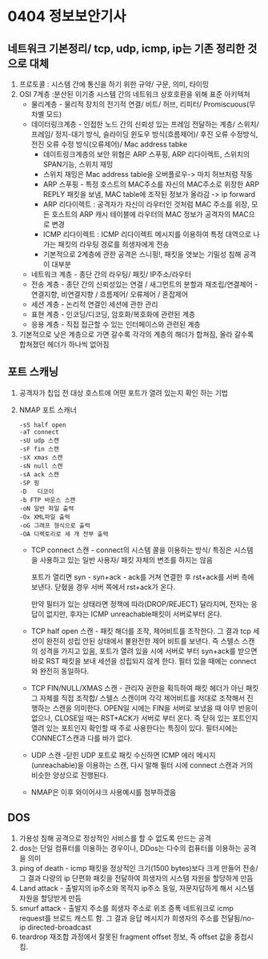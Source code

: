# 0404 정보보안기사



## 네트워크 기본정리/ tcp, udp, icmp, ip는 기존 정리한 것으로 대체



1. 프로토콜 : 시스템 간에 통신을 하기 위한 규약/ 구문, 의미, 타이밍
2. OSI 7계층 :분산된 이기종 시스템 간의 네트워크 상호호환을 위해 표준 아키텍처
   - 물리계층 - 물리적 장치의 전기적 연결/ 비트/ 허브, 리피터/ Promiscuous(무차별 모드)
   - 데이터링크계층 - 인접한 노드 간의 신뢰성 있는 프레임 전달하는 계층/ 스위치/ 프레임/ 정지-대기 방식, 슬라이딩 윈도우 방식(흐름제어)/ 후진 오류 수정방식, 전진 오류 수정 방식(오류제어)/ Mac address tabke
     - 데이트링크계층의 보안 위협은 ARP 스푸핑, ARP 리다이렉트, 스위치의 SPAN기능, 스위치 재밍
     - 스위치 재밍은 Mac address table을 오버플로우-> 마치 허브처럼 작동
     - ARP 스푸핑 - 특정 호스트의 MAC주소를 자신의 MAC주소로 위장한 ARP REPLY 패킷을 보냄, MAC table에 조작된 정보가 올라감 -> ip forward
     - ARP 리다이렉트 : 공격자가 자신이 라우터인 것처럼 MAC 주소를 위장, 모든 호스트의 ARP 캐시 테이블에 라우터의 MAC 정보가 공격자의 MAC으로 변경
     - ICMP 리다이렉트 : ICMP 리다이렉트 메시지를 이용하여 특정 대역으로 나가는 패킷의 라우팅 경로를 희생자에게 전송
     - 기본적으로 2계층에 관한 공격은 스니핑!, 패킷을 엿보는 기밀성 침해 공격이 대부분
   - 네트워크 계층 - 종단 간의 라우팅/ 패킷/ IP주소/라우터
   - 전송 계층 - 종단 간의 신뢰성있는 연결 / 새그먼트의 분할과 재조립/연결제어 - 연결지향, 비연결지향 / 흐름제어/ 오류제어 / 혼잡제어
   - 세션 계층 - 논리적 연결인 세션에 관한 관리
   - 표현 계층 - 인코딩/디코딩, 암호화/복호화에 관련된 계층
   - 응용 계층 - 직접 접근할 수 있는 인터페이스와 관련된 계층
3. 기본적으로 낮은 계층으로 가면 갈수록 각각의 계층의 해더가 합쳐짐, 올라 갈수록 합쳐졌던 헤더가 하나씩 없어짐





## 포트 스캐닝



1. 공격자가 칩입 전 대상 호스트에 어떤 포트가 열려 있는지 확인 하는 기법

2. NMAP 포트 스캐너

   ```ba
   -sS half open
   -aT connect
   -sU udp 스캔
   -sF fin 스캔
   -sX xmas 스캔
   -sN null 스캔
   -sA ack 스캔
   -SP 핑 
   -D	디코이
   -b FTP 바운스 스캔
   -oN 일반 파일 출력
   -Ox XML파일 출력
   -oG 그래프 형식으로 출력
   -OA 디렉토리로 세 개 전부 출력
   ```

   - TCP connect 스캔 - connect의 시스템 콜을 이용하는 방식/ 특징은 시스템을 사용하고 있는 일반 사용자/ 패킷 자체의 변조를 하지는 않음

     포트가 열리면 syn - syn+ack - ack를 거쳐 연결한 후 rst+ack를 서버 측에 보낸다. 닫혔을 경우 서버 쪽에서 rst+ack가 온다.

     만약 필터가 있는 상태라면 정책에 따라(DROP/REJECT) 달라지며, 전자는 응답이 없지만, 후자는 ICMP unreachable패킷이 서버로부터 온다.

   - TCP half open 스캔 - 패킷 해더를 조작, 제어비트를 조작한다. 그 결과 tcp 세션이 완전히 성립 안된 상태에서 불완전한 제어 비트를 보낸다. 즉 스텔스 스캔의 성격을 가지고 있음, 포트가 열려 있을 시에 서버로 부터 syn+ack를 받으면 바로 RST 패킷을 보내 세션을 성립되지 않게 한다. 필터 있을 때에는 connect와 완전히 동일하다. 

   - TCP FIN/NULL/XMAS 스캔 - 관리자 권한을 획득하여 패킷 헤더가 아닌 패킷 그 자체를 직접 조작합/ 스텔스 스캔이며 각각 제어비트를 저대로 조작해서 진행하는 스캔을 의미한다. OPEN일 시에는 FIN을 서버로 보냈을 때 아무 반응이 없으나, CLOSE일 때는 RST+ACK가 서버로 부터 온다. 즉 닫혀 있는 포트인지 열려 있는 포트인지 확인할 때 주로 사용한다는 특징이 있다. 필터시에는 CONNECT스캔과 다를 바가 없다. 

   - UDP 스캔 -닫힌 UDP 포트로 패킷 수신하면 ICMP 에러 메시지(unreachable)을 이용하는 스캔, 다시 말해 필터 시에 connect 스캔과 거의 비슷한 양상으로 진행된다.

   - NMAP은 이후 와이어샤크 사용예시를 첨부하겠음





## DOS

1. 가용성 침해 공격으로 정상적인 서비스를 할 수 없도록 만드는 공격
2. dos는 단일 컴퓨터를 이용하는 경우이나, DDos는 다수의 컴퓨터를 이용하는 공격을 의미
3. ping of death - icmp 패킷을 정상적인 크기(1500 bytes)보다 크게 만들어 전송/ 그 결과 다량의 ip 단편화 패킷을 전달하여 희생자의 시스템 자원을 할당하게 만듬
4. Land attack - 출발지의 ip주소와 목적지 ip주소 동일, 자문자답하게 해서 시스템 자원을 할당받게 만듬
5. smurf attack - 출발지 주소를 희생자 주소로 위조 증폭 네트워크로 icmp request를 브로드 캐스트 함. 그 결과 응답 메시지가 희생자의 주소를 전달됨/no-ip directed-broadcast
6. teardrop 재조합 과정에서 잘못된 fragment offset 정보, 즉 offset 값을 중첩시킴. 





## 





